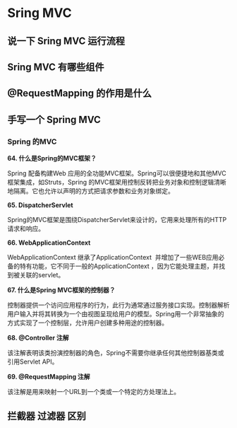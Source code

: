 # Sring MVC 

## 说一下 Sring MVC 运行流程

## Sring MVC 有哪些组件

## @RequestMapping 的作用是什么

## 手写一个 Spring MVC


### Spring 的MVC

**64\. 什么是Spring的MVC框架？**

Spring 配备构建Web 应用的全功能MVC框架。Spring可以很便捷地和其他MVC框架集成，如Struts，Spring 的MVC框架用控制反转把业务对象和控制逻辑清晰地隔离。它也允许以声明的方式把请求参数和业务对象绑定。

**65\. DispatcherServlet**

Spring的MVC框架是围绕DispatcherServlet来设计的，它用来处理所有的HTTP请求和响应。

**66\. WebApplicationContext**

WebApplicationContext 继承了ApplicationContext  并增加了一些WEB应用必备的特有功能，它不同于一般的ApplicationContext ，因为它能处理主题，并找到被关联的servlet。

**67\. 什么是Spring MVC框架的控制器？**

控制器提供一个访问应用程序的行为，此行为通常通过服务接口实现。控制器解析用户输入并将其转换为一个由视图呈现给用户的模型。Spring用一个非常抽象的方式实现了一个控制层，允许用户创建多种用途的控制器。

**68\. @Controller 注解**

该注解表明该类扮演控制器的角色，Spring不需要你继承任何其他控制器基类或引用Servlet API。

**69\. @RequestMapping 注解**

该注解是用来映射一个URL到一个类或一个特定的方处理法上。

## 拦截器 过滤器 区别